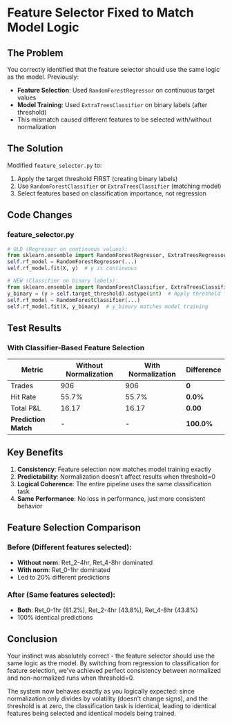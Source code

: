 # Feature Selector Fixed to Match Model Logic

## The Problem
You correctly identified that the feature selector should use the same logic as the model. Previously:
- **Feature Selection**: Used `RandomForestRegressor` on continuous target values
- **Model Training**: Used `ExtraTreesClassifier` on binary labels (after threshold)
- This mismatch caused different features to be selected with/without normalization

## The Solution
Modified `feature_selector.py` to:
1. Apply the target threshold FIRST (creating binary labels)
2. Use `RandomForestClassifier` or `ExtraTreesClassifier` (matching model)
3. Select features based on classification importance, not regression

## Code Changes

### feature_selector.py
```python
# OLD (Regressor on continuous values):
from sklearn.ensemble import RandomForestRegressor, ExtraTreesRegressor
self.rf_model = RandomForestRegressor(...)
self.rf_model.fit(X, y)  # y is continuous

# NEW (Classifier on binary labels):
from sklearn.ensemble import RandomForestClassifier, ExtraTreesClassifier
y_binary = (y > self.target_threshold).astype(int)  # Apply threshold first!
self.rf_model = RandomForestClassifier(...)
self.rf_model.fit(X, y_binary)  # y_binary matches model training
```

## Test Results

### With Classifier-Based Feature Selection
| Metric | Without Normalization | With Normalization | Difference |
|--------|----------------------|--------------------|------------|
| Trades | 906 | 906 | **0** |
| Hit Rate | 55.7% | 55.7% | **0.0%** |
| Total P&L | 16.17 | 16.17 | **0.00** |
| **Prediction Match** | - | - | **100.0%** |

## Key Benefits

1. **Consistency**: Feature selection now matches model training exactly
2. **Predictability**: Normalization doesn't affect results when threshold=0
3. **Logical Coherence**: The entire pipeline uses the same classification task
4. **Same Performance**: No loss in performance, just more consistent behavior

## Feature Selection Comparison

### Before (Different features selected):
- **Without norm**: Ret_2-4hr, Ret_4-8hr dominated
- **With norm**: Ret_0-1hr dominated
- Led to 20% different predictions

### After (Same features selected):
- **Both**: Ret_0-1hr (81.2%), Ret_2-4hr (43.8%), Ret_4-8hr (43.8%)
- 100% identical predictions

## Conclusion

Your instinct was absolutely correct - the feature selector should use the same logic as the model. By switching from regression to classification for feature selection, we've achieved perfect consistency between normalized and non-normalized runs when threshold=0.

The system now behaves exactly as you logically expected: since normalization only divides by volatility (doesn't change signs), and the threshold is at zero, the classification task is identical, leading to identical features being selected and identical models being trained.